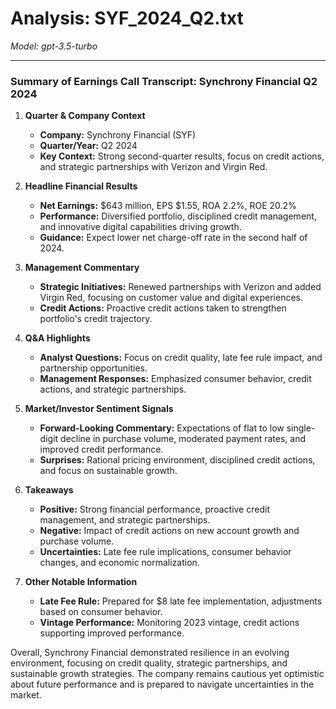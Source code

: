 # Analysis: SYF_2024_Q2.txt

*Model: gpt-3.5-turbo*

---

### Summary of Earnings Call Transcript: Synchrony Financial Q2 2024

1. **Quarter & Company Context**
   - **Company:** Synchrony Financial (SYF)
   - **Quarter/Year:** Q2 2024
   - **Key Context:** Strong second-quarter results, focus on credit actions, and strategic partnerships with Verizon and Virgin Red.

2. **Headline Financial Results**
   - **Net Earnings:** $643 million, EPS $1.55, ROA 2.2%, ROE 20.2%
   - **Performance:** Diversified portfolio, disciplined credit management, and innovative digital capabilities driving growth.
   - **Guidance:** Expect lower net charge-off rate in the second half of 2024.

3. **Management Commentary**
   - **Strategic Initiatives:** Renewed partnerships with Verizon and added Virgin Red, focusing on customer value and digital experiences.
   - **Credit Actions:** Proactive credit actions taken to strengthen portfolio's credit trajectory.
  
4. **Q&A Highlights**
   - **Analyst Questions:** Focus on credit quality, late fee rule impact, and partnership opportunities.
   - **Management Responses:** Emphasized consumer behavior, credit actions, and strategic partnerships.

5. **Market/Investor Sentiment Signals**
   - **Forward-Looking Commentary:** Expectations of flat to low single-digit decline in purchase volume, moderated payment rates, and improved credit performance.
   - **Surprises:** Rational pricing environment, disciplined credit actions, and focus on sustainable growth.

6. **Takeaways**
   - **Positive:** Strong financial performance, proactive credit management, and strategic partnerships.
   - **Negative:** Impact of credit actions on new account growth and purchase volume.
   - **Uncertainties:** Late fee rule implications, consumer behavior changes, and economic normalization.

7. **Other Notable Information**
   - **Late Fee Rule:** Prepared for $8 late fee implementation, adjustments based on consumer behavior.
   - **Vintage Performance:** Monitoring 2023 vintage, credit actions supporting improved performance.

Overall, Synchrony Financial demonstrated resilience in an evolving environment, focusing on credit quality, strategic partnerships, and sustainable growth strategies. The company remains cautious yet optimistic about future performance and is prepared to navigate uncertainties in the market.
